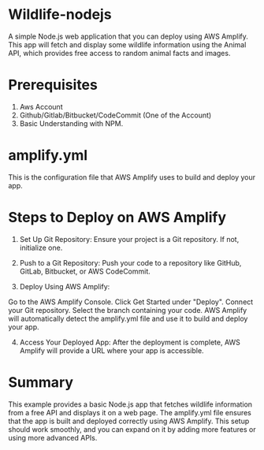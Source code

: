 # Wildlife-nodejs

A simple Node.js web application that you can deploy using AWS Amplify. This app will fetch and display some wildlife information using the Animal API, which provides free access to random animal facts and images.

# Prerequisites
1. Aws Account
2. Github/Gitlab/Bitbucket/CodeCommit (One of the Account)
3. Basic Understanding with NPM.

# amplify.yml
This is the configuration file that AWS Amplify uses to build and deploy your app.

# Steps to Deploy on AWS Amplify
1. Set Up Git Repository: Ensure your project is a Git repository. If not, initialize one.
   
2. Push to a Git Repository: Push your code to a repository like GitHub, GitLab, Bitbucket, or AWS CodeCommit.

3. Deploy Using AWS Amplify:

Go to the AWS Amplify Console.
Click Get Started under "Deploy".
Connect your Git repository.
Select the branch containing your code.
AWS Amplify will automatically detect the amplify.yml file and use it to build and deploy your app.

4. Access Your Deployed App:
After the deployment is complete, AWS Amplify will provide a URL where your app is accessible.


# Summary
This example provides a basic Node.js app that fetches wildlife information from a free API and displays it on a web page. The amplify.yml file ensures that the app is built and deployed correctly using AWS Amplify. This setup should work smoothly, and you can expand on it by adding more features or using more advanced APIs.

